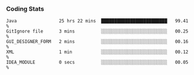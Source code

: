 
### Coding Stats
<!--START_SECTION:waka-->

```text
Java                25 hrs 22 mins  █████████████████████████   99.41 %
GitIgnore file      3 mins          ░░░░░░░░░░░░░░░░░░░░░░░░░   00.25 %
GUI_DESIGNER_FORM   2 mins          ░░░░░░░░░░░░░░░░░░░░░░░░░   00.16 %
XML                 1 min           ░░░░░░░░░░░░░░░░░░░░░░░░░   00.12 %
IDEA_MODULE         0 secs          ░░░░░░░░░░░░░░░░░░░░░░░░░   00.05 %
```

<!--END_SECTION:waka-->

